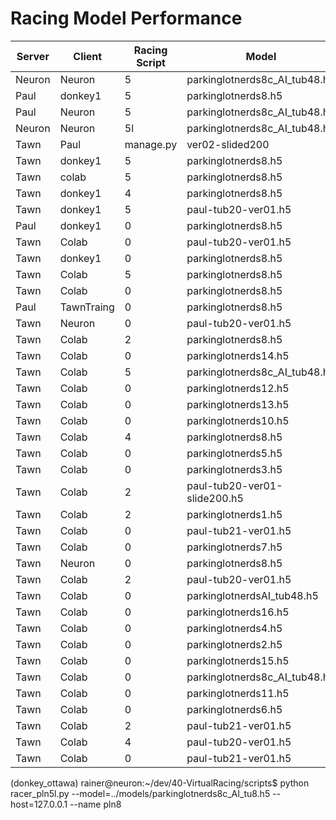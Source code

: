 # Racing Model Performance

| Server | Client |Racing Script  | Model                         | no laps | fastest time | ping(ms) |
|--------|--------|---------------|-------------------------------|---------|--------------|----------|
| Neuron   | Neuron | 5             | parkinglotnerds8c_AI_tub48.h5  | 10+       | 17.88        | 0.06      |
| Paul   | donkey1| 5              | parkinglotnerds8.h5           | 13+      | 17.92        | 75       |
| Paul   | Neuron | 5             | parkinglotnerds8c_AI_tub48.h5  | 8       | 17.95        | 75      |
| Neuron   | Neuron | 5l             | parkinglotnerds8c_AI_tub48.h5  | 10       | 18.20        | 0.06      |
| Tawn   | Paul   | manage.py      | ver02-slided200           | 3       | 18.26        | 80       |
| Tawn   | donkey1| 5              | parkinglotnerds8.h5           | 21      | 18.34        | 80       |
| Tawn   | colab  | 5              | parkinglotnerds8.h5           | 10      | 18.54        | 160       |
| Tawn   | donkey1| 4              | parkinglotnerds8.h5           | 3       | 18.60        | 80       |
| Tawn   | donkey1| 5              | paul-tub20-ver01.h5           | 4       | 18.78        | 80      |
| Paul   | donkey1| 0              | parkinglotnerds8.h5           | 10+      | 19.06        | 75       |
| Tawn   | Colab  | 0              | paul-tub20-ver01.h5           | 6       | 19.32        | 160      |
| Tawn   | donkey1| 0              | parkinglotnerds8.h5           | 13      | 19.46        | 80       |
| Tawn   | Colab  | 5              | parkinglotnerds8.h5           | 10      | 19.50        | 160       |
| Tawn   | Colab  | 0              | parkinglotnerds8.h5           | 7+      | 19.66        | 160      |
| Paul   | TawnTraing  | 0              | parkinglotnerds8.h5           | 15+      | 19.73        | 85      |
| Tawn   | Neuron | 0              | paul-tub20-ver01.h5           | 2       | 19.80        | 220      |
| Tawn   | Colab  | 2              | parkinglotnerds8.h5           | 3       | 19.86        | 160      |
| Tawn   | Colab  | 0              | parkinglotnerds14.h5          | 2       | 19.78        | 160      |
| Tawn   | Colab  | 5             | parkinglotnerds8c_AI_tub48.h5  | 3       | 19.98        | 160      |
| Tawn   | Colab  | 0              | parkinglotnerds12.h5          | 6       | 20.10        | 160      |
| Tawn   | Colab  | 0              | parkinglotnerds13.h5          | 2       | 20.36        | 160      |
| Tawn   | Colab  | 0              | parkinglotnerds10.h5          | 2       | 20.74        | 220      |
| Tawn   | Colab  | 4              | parkinglotnerds8.h5           | 3       | 20.80        | 220      |
| Tawn   | Colab  | 0              | parkinglotnerds5.h5           | 3       | 20.90        | 220      |
| Tawn   | Colab  | 0              | parkinglotnerds3.h5           | 2       | 21.88        | 220      |
| Tawn   | Colab  | 2              | paul-tub20-ver01-slide200.h5  | 1       | 21.76        | 220      |
| Tawn   | Colab  | 2              | parkinglotnerds1.h5           | 3       | 22.04        | 220      |
| Tawn   | Colab  | 0              | paul-tub21-ver01.h5           | 1       | 22.94        | 220      |
| Tawn   | Colab  | 0              | parkinglotnerds7.h5           | 1       | 24.10        | 220      |
| Tawn   | Neuron | 0              | parkinglotnerds8.h5           | 2       | 24.30        | 0.05     |
| Tawn   | Colab  | 2              | paul-tub20-ver01.h5           | 1       | 24.94        | 220      |
| Tawn   | Colab  | 0              | parkinglotnerdsAI_tub48.h5    | 1       | 24.72        | 220      |
| Tawn   | Colab  | 0              | parkinglotnerds16.h5          | 2       | 23.00        | 220      |
| Tawn   | Colab  | 0              | parkinglotnerds4.h5           | 1       | 24.82        | 220      |
| Tawn   | Colab  | 0              | parkinglotnerds2.h5           | 1       | 25.20        | 220      |
| Tawn   | Colab  | 0              | parkinglotnerds15.h5          | 2+      | 35.72        | 220      |
| Tawn   | Colab  | 0              | parkinglotnerds8c_AI_tub48.h5 | 0       | DQ           | 220      |
| Tawn   | Colab  | 0              | parkinglotnerds11.h5          | DQ      |              | 220      |
| Tawn   | Colab  | 0              | parkinglotnerds6.h5           | DQ      |              | 220      |
| Tawn   | Colab  | 2              | paul-tub21-ver01.h5           | DQ      |              | 220      |
| Tawn   | Colab  | 4              | paul-tub20-ver01.h5           | DQ      |              | 220      |
| Tawn   | Colab  | 0              | paul-tub21-ver01.h5           | DQ      |              | 220      |

(donkey_ottawa) rainer@neuron:~/dev/40-VirtualRacing/scripts$ python racer_pln5l.py --model=../models/parkinglotnerds8c_AI_tu8.h5 --host=127.0.0.1 --name pln8
